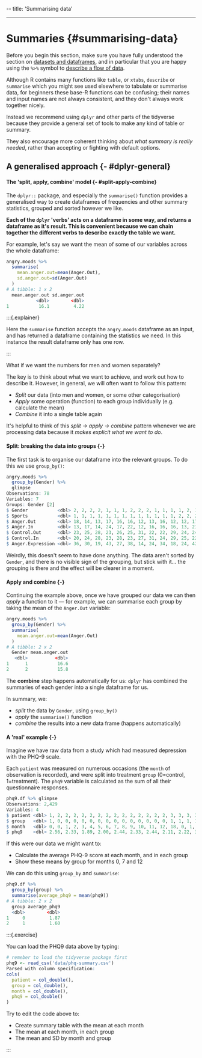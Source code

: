 
-- title: 'Summarising data'

---

# Summaries {#summarising-data}



Before you begin this section, make sure you have fully understood the section
on [datasets and dataframes](datasets.html), and in particular that you are
happy using the `%>%` symbol to [describe a flow of data](#pipes).

Although R contains many functions like `table`, or `xtabs`, `describe` or
`summarise` which you might see used elsewhere to tabulate or summarise data,
for beginners these base-R functions can be confusing; their names and input
names are not always consistent, and they don't always work together nicely.

Instead we recommend using `dplyr` and other parts of the tidyverse because they
provide a general set of tools to make any kind of table or summary.

They also encourage more coherent thinking about _what summary is really
needed_, rather than accepting or fighting with default options.

## A generalised approach {- #dplyr-general}

#### The 'split, apply, combine' model {- #split-apply-combine}

The `dplyr::` package, and especially the `summarise()` function provides a
generalised way to create dataframes of frequencies and other summary
statistics, grouped and sorted however we like.

**Each of the `dplyr` 'verbs' acts on a dataframe in some way, and returns a
dataframe as it's result. This is convenient because we can chain together the
different verbs to describe exactly the table we want.**

For example, let's say we want the mean of some of our variables across the
whole dataframe:


```r
angry.moods %>%
  summarise(
    mean.anger.out=mean(Anger.Out),
    sd.anger.out=sd(Anger.Out)
  )
# A tibble: 1 x 2
  mean.anger.out sd.anger.out
           <dbl>        <dbl>
1           16.1         4.22
```

:::{.explainer}

Here the `summarise` function accepts the `angry.moods` dataframe as an input,
and has returned a dataframe containing the statistics we need. In this instance
the result dataframe only has one row.

:::

What if we want the numbers for men and women separately?

The key is to think about what we want to achieve, and work out how to describe
it. However, in general, we will often want to follow this pattern:

-   _Split_ our data (into men and women, or some other categorisation)
-   _Apply_ some operation (function) to each group individually (e.g. calculate
    the mean)
-   _Combine_ it into a single table again

It's helpful to think of this _split $\rightarrow$ apply $\rightarrow$ combine_
pattern whenever we are processing data because it _makes explicit what we want
to do_.

#### Split: breaking the data into groups {-}

The first task is to organise our dataframe into the relevant groups. To do this
we use `group_by()`:


```r
angry.moods %>%
  group_by(Gender) %>%
  glimpse
Observations: 78
Variables: 7
Groups: Gender [2]
$ Gender           <dbl> 2, 2, 2, 2, 1, 1, 1, 2, 2, 2, 1, 1, 1, 1, 2, 1,…
$ Sports           <dbl> 1, 1, 1, 1, 1, 1, 1, 1, 1, 1, 1, 1, 1, 2, 2, 2,…
$ Anger.Out        <dbl> 18, 14, 13, 17, 16, 16, 12, 13, 16, 12, 12, 17,…
$ Anger.In         <dbl> 13, 17, 14, 24, 17, 22, 12, 16, 16, 16, 13, 23,…
$ Control.Out      <dbl> 23, 25, 28, 23, 26, 25, 31, 22, 22, 29, 24, 24,…
$ Control.In       <dbl> 20, 24, 28, 23, 28, 23, 27, 31, 24, 29, 25, 22,…
$ Anger.Expression <dbl> 36, 30, 19, 43, 27, 38, 14, 24, 34, 18, 24, 42,…
```

Weirdly, this doesn't seem to have done anything. The data aren't sorted by
`Gender`, and there is no visible sign of the grouping, but stick with it... the
grouping is there and the effect will be clearer in a moment.

#### Apply and combine {-}

Continuing the example above, once we have grouped our data we can then _apply_
a function to it — for example, we can summarise each group by taking the mean
of the `Anger.Out` variable:


```r
angry.moods %>%
  group_by(Gender) %>%
  summarise(
    mean.anger.out=mean(Anger.Out)
  )
# A tibble: 2 x 2
  Gender mean.anger.out
   <dbl>          <dbl>
1      1           16.6
2      2           15.8
```

The **combine** step happens automatically for us: `dplyr` has combined the
summaries of each gender into a single dataframe for us.

In summary, we:

-   _split_ the data by `Gender`, using `group_by()`
-   _apply_ the `summarise()` function
-   _combine_ the results into a new data frame (happens automatically)

#### A 'real' example {-}

Imagine we have raw data from a study which had measured depression with the
PHQ-9 scale.

Each `patient` was measured on numerous occasions (the `month` of observation is
recorded), and were split into treatment `group` (0=control, 1=treatment). The
`phq9` variable is calculated as the sum of all their questionnaire responses.




```r
phq9.df %>% glimpse
Observations: 2,429
Variables: 4
$ patient <dbl> 1, 2, 2, 2, 2, 2, 2, 2, 2, 2, 2, 2, 2, 2, 2, 3, 3, 3, 3,…
$ group   <dbl> 1, 0, 0, 0, 0, 0, 0, 0, 0, 0, 0, 0, 0, 0, 0, 1, 1, 1, 1,…
$ month   <dbl> 0, 0, 1, 2, 3, 4, 5, 6, 7, 8, 9, 10, 11, 12, 18, 0, 1, 2…
$ phq9    <dbl> 2.56, 2.33, 1.89, 2.00, 2.44, 2.33, 2.44, 2.11, 2.22, 3.…
```

If this were our data we might want to:

-   Calculate the average PHQ-9 score at each month, and in each group
-   Show these means by group for months 0, 7 and 12

We can do this using `group_by` and `summarise`:


```r
phq9.df %>%
  group_by(group) %>%
  summarise(average_phq9 = mean(phq9))
# A tibble: 2 x 2
  group average_phq9
  <dbl>        <dbl>
1     0         1.87
2     1         1.60
```

:::{.exercise}

You can load the PHQ9 data above by typing:


```r
# remeber to load the tidyverse package first
phq9 <- read_csv('data/phq-summary.csv')
Parsed with column specification:
cols(
  patient = col_double(),
  group = col_double(),
  month = col_double(),
  phq9 = col_double()
)
```

Try to edit the code above to:

-   Create summary table with the mean at each month
-   The mean at each month, in each group
-   The mean and SD by month and group

:::
